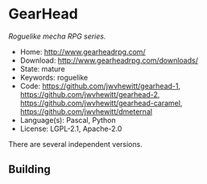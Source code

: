 # GearHead

_Roguelike mecha RPG series._

- Home: http://www.gearheadrpg.com/
- Download: http://www.gearheadrpg.com/downloads/
- State: mature
- Keywords: roguelike
- Code: https://github.com/jwvhewitt/gearhead-1, https://github.com/jwvhewitt/gearhead-2, https://github.com/jwvhewitt/gearhead-caramel, https://github.com/jwvhewitt/dmeternal
- Language(s): Pascal, Python
- License: LGPL-2.1, Apache-2.0

There are several independent versions.

## Building


